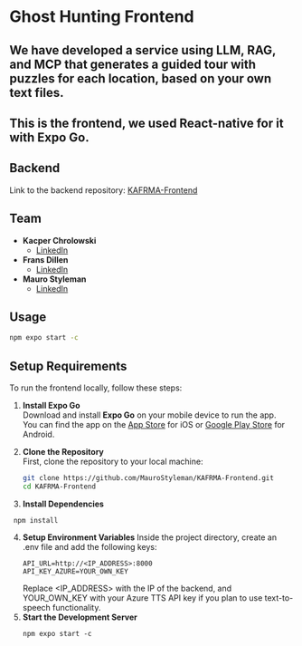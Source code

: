 # Ghost Hunting Frontend

## We have developed a service using LLM, RAG, and MCP that generates a guided tour with puzzles for each location, based on your own text files.
## This is the frontend, we used React-native for it with Expo Go.

## Backend
Link to the backend repository: [KAFRMA-Frontend](https://github.com/MauroStyleman/KAFRMA-Backend)

## Team
- **Kacper Chrolowski**  
  - [LinkedIn](https://www.linkedin.com/in/kacper-chrolowski-b16606212/)
- **Frans Dillen**  
  - [LinkedIn](https://www.linkedin.com/in/frans-dillen-99b42a235/)
- **Mauro Styleman**  
  - [LinkedIn](https://www.linkedin.com/in/mauro-styleman-696936258/)

## Usage
```bash
npm expo start -c
```
## Setup Requirements
To run the frontend locally, follow these steps:

1. **Install Expo Go**  
   Download and install **Expo Go** on your mobile device to run the app.  
   You can find the app on the [App Store](https://apps.apple.com/us/app/expo-go/id982107779) for iOS or [Google Play Store](https://play.google.com/store/apps/details?id=host.exp.exponent&hl=en&gl=US) for Android.

2. **Clone the Repository**  
   First, clone the repository to your local machine:
   ```bash
   git clone https://github.com/MauroStyleman/KAFRMA-Frontend.git
   cd KAFRMA-Frontend
   ```
3. **Install Dependencies**
  ```
   npm install
   ```
4. **Setup Environment Variables**
   Inside the project directory, create an .env file and add the following keys:
   ```
   API_URL=http://<IP_ADDRESS>:8000
   API_KEY_AZURE=YOUR_OWN_KEY
   ```
   Replace <IP_ADDRESS> with the IP of the backend, and YOUR_OWN_KEY with your Azure TTS API key if you plan to use text-to-speech functionality.
5. **Start the Development Server**
   ```
   npm expo start -c
   ```

